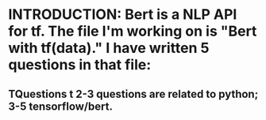 # INTRODUCTION: Bert is a NLP API for tf. The file I'm working on is "Bert with tf(data)." I have written 5 questions in that file:
## TQuestions t 2-3 questions are related to python; 3-5 tensorflow/bert.
